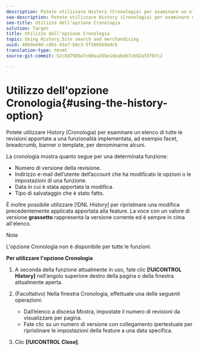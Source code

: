```yaml
---
description: Potete utilizzare History (Cronologia) per esaminare un elenco di tutte le revisioni apportate a una funzionalità implementata, ad esempio facet, breadcrumb, banner o template, per denominarne alcuni.
seo-description: Potete utilizzare History (Cronologia) per esaminare un elenco di tutte le revisioni apportate a una funzionalità implementata, ad esempio facet, breadcrumb, banner o template, per denominarne alcuni.
seo-title: Utilizzo dell'opzione Cronologia
solution: Target
title: Utilizzo dell'opzione Cronologia
topic: Using History,Site search and merchandising
uuid: 48b9ee9d-cd61-41e7-b8c3-5f1665b9a9cb
translation-type: tm+mt
source-git-commit: 52c8d7985e7cb0aa35be1deabeb7cb92a55f07c2

---
```



# Utilizzo dell&#39;opzione Cronologia{#using-the-history-option}

Potete utilizzare History (Cronologia) per esaminare un elenco di tutte le revisioni apportate a una funzionalità implementata, ad esempio facet, breadcrumb, banner o template, per denominarne alcuni.

La cronologia mostra quanto segue per una determinata funzione:

* Numero di versione della revisione.
* Indirizzo e-mail dell’utente dell’account che ha modificato le opzioni o le impostazioni di una funzione.
* Data in cui è stata apportata la modifica.
* Tipo di salvataggio che è stato fatto.

È inoltre possibile utilizzare [!DNL History] per ripristinare una modifica precedentemente applicata apportata alla feature. La voce con un valore di versione **grassetto** rappresenta la versione corrente ed è sempre in cima all&#39;elenco.

>[!NOTE]
>
>L&#39;opzione Cronologia non è disponibile per tutte le funzioni.

**Per utilizzare l&#39;opzione Cronologia**

1. A seconda della funzione attualmente in uso, fate clic **[!UICONTROL History]** nell’angolo superiore destro della pagina o della finestra attualmente aperta.
1. (Facoltativo) Nella finestra Cronologia, effettuate una delle seguenti operazioni:

   * Dall’elenco a discesa Mostra, impostate il numero di revisioni da visualizzare per pagina.
   * Fate clic su un numero di versione con collegamento ipertestuale per ripristinare le impostazioni della feature a una data specifica.

1. Clic **[!UICONTROL Close]**.
